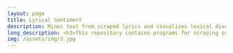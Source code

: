 ```yaml
---
layout: page
title: Lyrical Sentiment
description: Mines text from scraped lyrics and visualizes lexical diversity and sentiment.
long_description: <h3>This repository contains programs for scraping song lyrics from the internet and analyzing their content for statistics such as word length and sentiment. My intent in writing this program was to increase my knowledge of data analytics packages in R and to work on web scraping and file input/output in Python.</h3><h3>For more details, <a href="https://github.com/ZackBarry/LyricsScraper_Genius" style="color:blue">see the repository.</a>
img: /assets/img/3.jpg
---
```

